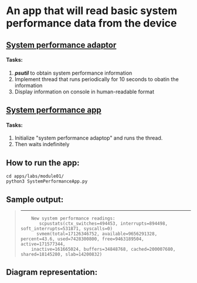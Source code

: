# An app that will read basic system performance data from the device

## [System performance adaptor](apps/labs/module01/SystemPerformanceAdaptor.py)
#### Tasks:
1. **_psutil_** to obtain system performance information
2. Implement thread that runs periodically for 10 seconds to obatin the information
3. Display information on console in human-readable format

## [System performance app](apps/labs/module01/SystemPerformanceApp.py)
#### Tasks:
1. Initialize "system performance adaptop" and runs the thread.
2. Then waits indefinitely

## How to run the app:
```
cd apps/labs/module01/
python3 SystemPerformanceApp.py
```

## Sample output:
>  --------------------
>         New system performance readings:
>            scpustats(ctx_switches=494453, interrupts=894498, soft_interrupts=531871, syscalls=0)
>           svmem(total=17126346752, available=9656291328, percent=43.6, used=7428300800, free=9463189504, active=171577344,
>         inactive=161665024, buffers=34848768, cached=200007680, shared=18145280, slab=14200832)

## Diagram representation:


